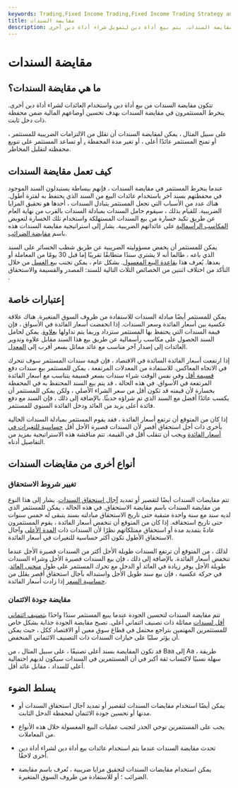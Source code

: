 ```yaml
---
keywords: Trading,Fixed Income Trading,Fixed Income Trading Strategy and Education,Strategy and Education
title: مقايضة السندات
description: في مقايضة السندات. يتم بيع أداة دين لتمويل شراء أداة دين أخرى.
---
```


# مقايضة السندات
## ما هي مقايضة السندات؟

تتكون مقايضة السندات من بيع أداة دين واستخدام العائدات لشراء أداة دين أخرى. ينخرط المستثمرون في مقايضة السندات بهدف تحسين أوضاعهم المالية ضمن محفظة ذات دخل ثابت.

على سبيل المثال ، يمكن لمقايضة السندات أن تقلل من الالتزامات الضريبية للمستثمر ، أو تمنح المستثمر عائدًا أعلى ، أو تغير مدة المحفظة [،](/duration) أو تساعد المستثمر على تنويع محفظته لتقليل المخاطر.

## كيف تعمل مقايضة السندات

عندما ينخرط المستثمر في مقايضة السندات ، فإنهم ببساطة يستبدلون السند الموجود في محفظتهم بسند آخر باستخدام عائدات البيع من السند الذي يحتفظ به لفترة أطول. هناك عدد من الأسباب التي تجعل المستثمر يتبادل السندات ، أحدها هو تحقيق المزايا الضريبية. للقيام بذلك ، سيقوم حامل السندات بمبادلة السندات بالقرب من نهاية العام عن طريق تكبد خسارة من بيع السندات المستهلكة واستخدام تلك الخسارة لتعويض [المكاسب الرأسمالية](/capitalgain) على عائداتهم الضريبية. يشار إلى استراتيجية مقايضة السندات هذه باسم [مقايضة الضرائب](/taxgainlossharvesting).

يمكن للمستثمر أن يخفض مسؤوليته الضريبية عن طريق شطب الخسائر على السند الذي باعه ، طالما أنه لا يشتري سندًا متطابقًا تقريبًا إما قبل 30 يومًا من المعاملة أو بعدها. يُعرف هذا [بقاعدة البيع المغسول](/washsalerule). بشكل عام ، يمكن تجنب [بيع الغسل](/washsale) من خلال التأكد من اختلاف اثنتين من الخصائص الثلاث التالية للسند: المصدر والقسيمة والاستحقاق .

## إعتبارات خاصة

يمكن للمستثمر أيضًا مبادلة السندات للاستفادة من ظروف السوق المتغيرة. هناك علاقة عكسية بين أسعار الفائدة وسعر السندات. إذا انخفضت أسعار الفائدة في الأسواق ، فإن قيمة السندات التي يحتفظ بها المستثمر ستزداد وربما يتم تداولها [بعلاوة](/at-a-premium). يمكن لحامل السند الحصول على مكاسب رأسمالية عن طريق بيع هذا السند مقابل علاوة وتدوير العائدات إلى إصدار آخر مناسب مع عائد مماثل بسعر أقرب إلى [المعدل](/parvalue).

إذا ارتفعت أسعار الفائدة السائدة في الاقتصاد ، فإن قيمة سندات المستثمر سوف تتحرك في الاتجاه المعاكس. للاستفادة من المعدلات المرتفعة ، يمكن للمستثمر بيع سندات دفع [قسيمة أقل](/coupon) وفي نفس الوقت شراء سندات بسعر قسيمة يتناسب مع أسعار الفائدة المرتفعة في الأسواق. في هذه الحالة ، قد يتم بيع السند المحتفظ به في المحفظة بخسارة لأن قيمته قد تكون أقل من سعر الشراء الأصلي ، ولكن يمكن للمستثمر أن يكسب عائدًا أفضل مع السند الذي تم شراؤه حديثًا. بالإضافة إلى ذلك ، فإن السند مع دفع فائدة أعلى يزيد من العائد ودخل الفائدة السنوي للمستثمر.

إذا كان من المتوقع أن ترتفع أسعار الفائدة ، فقد يقوم المستثمر بمبادلة السندات الحالية بأخرى ذات أجل استحقاق أقصر لأن السندات قصيرة الأجل أقل [حساسية للتغيرات في أسعار الفائدة](/interest-rate-sensitivity) ويجب أن تتقلب أقل في القيمة. تتم مناقشة هذه الاستراتيجية بمزيد من التفاصيل أدناه.

## أنواع أخرى من مقايضات السندات

### تغيير شروط الاستحقاق

تتم مقايضات السندات أيضًا لتقصير أو تمديد [آجال استحقاق السندات](/termtomaturity). يشار إلى هذا النوع من مقايضة السندات باسم مقايضة الاستحقاق. في هذه الحالة ، يمكن للمستثمر الذي لديه سند مع سنة واحدة متبقية حتى تاريخ الاستحقاق مبادلته بسند يتبقى له خمس سنوات حتى تاريخ استحقاقه. إذا كان من المتوقع أن تنخفض أسعار الفائدة ، يقوم المستثمرون عادةً بتمديد مدة أو استحقاق ممتلكاتهم نظرًا لأن السندات ذات [المدة الأعلى](/duration) وآجال الاستحقاق الأطول تكون أكثر حساسية للتغيرات في أسعار الفائدة.

لذلك ، من المتوقع أن ترتفع السندات طويلة الأجل أكثر من السندات قصيرة الأجل عندما تنخفض أسعار الفائدة. بالإضافة إلى ذلك ، فإن بيع السندات قصيرة الأجل وشراء السندات طويلة الأجل يوفر زيادة في العائد أو الدخل مع تحرك المستثمر على طول [منحنى العائد](/yieldcurve). في حركة عكسية ، فإن بيع سند طويل الأجل واستبداله بآجال استحقاق أقصر يقلل من [حساسية السعر](/price-sensitivity) إذا زادت أسعار الفائدة.

### مقايضة جودة الائتمان

تتم مقايضة السندات لتحسين الجودة عندما يبيع المستثمر سندًا واحدًا [بتصنيف ائتماني أقل لسندات](/creditrating) مماثلة ذات تصنيف ائتماني أعلى. تصبح مقايضة الجودة جذابة بشكل خاص للمستثمرين المهتمين بتراجع محتمل في قطاع سوق معين أو الاقتصاد ككل ، حيث يمكن أن يؤثر سلبًا على حيازات السندات ذات التصنيف الائتماني المنخفض.

قد تكون المقايضة بسند أعلى تصنيفًا ، على سبيل المثال ، من Baa إلى Aa ، طريقة سهلة نسبيًا لاكتساب ثقة أكبر في أن المستثمرين في السندات سيكون لديهم احتمالية أعلى للسداد ، مقابل عائد أقل.

## يسلط الضوء

- يمكن أيضًا استخدام مقايضات السندات لتقصير أو تمديد آجال استحقاق السندات أو مدتها أو تحسين جودة الائتمان لمحفظة الدخل الثابت.

- يجب على المستثمرين توخي الحذر لتجنب عمليات البيع المغسولة خلال هذه الأنواع من المعاملات.

- تحدث مقايضة السندات عندما يتم استخدام عائدات بيع أداة دين لشراء أداة دين أخرى لاحقًا.

- يمكن استخدام مقايضات السندات لتحقيق مزايا ضريبية ، تُعرف باسم مقايضة الضرائب ؛ أو للاستفادة من ظروف السوق المتغيرة.

